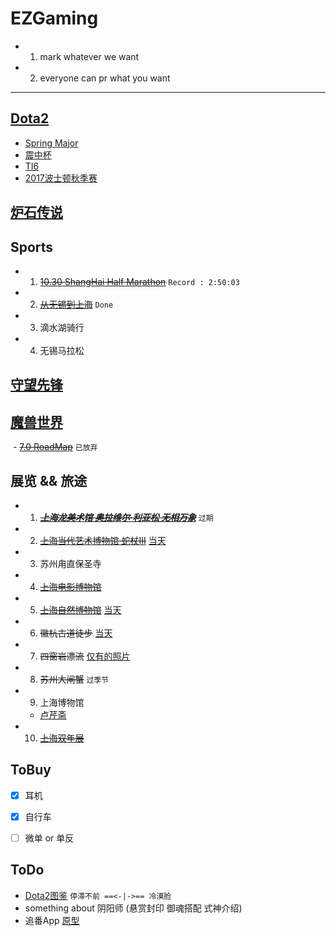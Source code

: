 # EZGaming
  - 1. mark whatever we want
  - 2. everyone can pr what you want

-----------------------------------

## [Dota2](http://www.dota2.com.cn)
  - [Spring Major](http://dota2.uuu9.com/spring/m/)
  - [震中杯](http://es.dota2.uuu9.com/Game/145.html)
  - [TI6](./Dota2/TI6.md)
  - [2017波士顿秋季赛](./Dota2/Boston.md)
    
## [炉石传说](http://www.hearthstone.com.cn)

## Sports
  - 1. ~~[10.30 ShangHai Half Marathon](./jpg/Marathon)~~ `Record : 2:50:03`
  - 2. ~~[从无锡到上海](./jpg/004.PNG)~~ `Done`
  - 3. 滴水湖骑行
  - 4. 无锡马拉松
  
## [守望先锋](http://www.playoverwatch.cn)

## [魔兽世界](http://wow.blizzard.cn)
  - ~~[7.0 RoadMap](./WOW/RoadMap.md)~~ `已放弃`

## 展览 && 旅途
  - 1. ~~***[上海龙美术馆 奥拉维尔·利亚松 无相万象](http://thelongmuseum.org/cn/exhibition/overview/d81dwA)***~~ `过期`
  - 2. ~~[上海当代艺术博物馆 蛇杖III](http://www.powerstationofart.org/cn/exhibition/detail/272fvy.html)~~   [当天](./%E8%9B%87%E6%9D%96)
  - 3. 苏州甪直保圣寺
  - 4. ~~[上海电影博物馆](http://www.shfilmmuseum.com/)~~
  - 5. ~~[上海自然博物馆]( http://www.snhm.org.cn/)~~ [当天](./%E8%87%AA%E7%84%B6%E5%8D%9A%E7%89%A9%E9%A6%86)
  - 6. ~~徽杭古道徒步~~ [当天](.r/GoHiking/09-02)
  - 7. ~~四窗岩漂流~~ [仅有的照片](./jpg/002.JPG)
  - 8. ~~苏州大闸蟹~~ `过季节`
  - 9. 上海博物馆
    - [卢芹斋](http://baike.baidu.com/link?url=-OzU6COwAv7DCSbKgMO_9Z9beuPPuf62spq9F_LhEQNdTB7Q1muwW-UyKBi-CqmMRu_ZahMsTHEkAgfO1n3p8_) 
  - 10. ~~[上海双年展](http://www.shanghaibiennale.org/cn/)~~

## ToBuy
  - [x] 耳机
  
  - [x] 自行车
  
  - [ ] 微单 or 单反

## ToDo
  - [Dota2图鉴](https://github.com/TouHenYing/Dota2Book) `停滞不前 ==<-|->== 冷漠脸`
  - something about 阴阳师 (悬赏封印 御魂搭配 式神介绍)
  - 追番App [原型](http://luxun.pro/#/bangumis)
  


